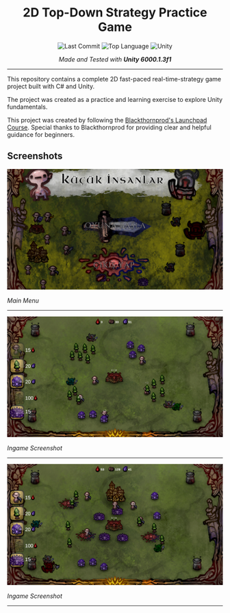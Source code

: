 <div align="center">

# 2D Top-Down Strategy Practice Game

![Last Commit](https://img.shields.io/github/last-commit/emirbesir/btp-launchpad?style=flat&logo=git&logoColor=white&color=0080ff)
![Top Language](https://img.shields.io/github/languages/top/emirbesir/btp-launchpad?style=flat&color=0080ff)
![Unity](https://img.shields.io/badge/Unity-FFFFFF.svg?style=flat&logo=Unity&logoColor=black)

_Made and Tested with **Unity 6000.1.3f1**_

</div>

---
This repository contains a complete 2D fast-paced real-time-strategy game project built with C# and Unity. 

The project was created as a practice and learning exercise to explore Unity fundamentals.

This project was created by following the [Blackthornprod's Launchpad Course](https://www.gamedevrocket.com/launchpad). Special thanks to Blackthornprod for providing clear and helpful guidance for beginners.

## Screenshots

![Main Menu](docs/main_menu.png)

*Main Menu*

---

![Screenshot 1](docs/ingame_screenshot_1.png)

*Ingame Screenshot*

---

![Screenshot 2](docs/ingame_screenshot_2.png)

*Ingame Screenshot*

---
